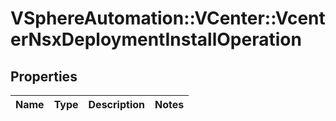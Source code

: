 # VSphereAutomation::VCenter::VcenterNsxDeploymentInstallOperation

## Properties
Name | Type | Description | Notes
------------ | ------------- | ------------- | -------------


